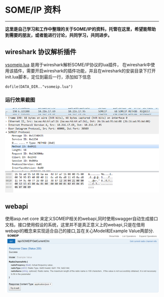 # SOME/IP 资料
---
**这里是自己学习和工作中整理的关于SOME/IP的资料，托管在这里，希望能帮助到需要的朋友，或者能进行讨论，共同学习，共同进步。**

## wireshark 协议解析插件
[vsomeip.lua](./src/vsomeip.lua)
是用于wireshark解析SOME/IP协议的lua插件，
在wireshark中使用该插件，需要开启wireshark的插件功能，并且在wireshark的安装目录下打开init.lua脚本，定位到最后一行，添加如下信息
```
dofile(DATA_DIR.."vsomeip.lua")
```

### 运行效果截图
 ![运行效果截图](./img/demo1.PNG)


 ## webapi
使用asp.net core 来定义SOMEIP相关的webapi,同时使用swagger自动生成接口文档，接口使用假设的系统，这里并不是真正意义上的webapi,只是在借用webapi的概念来实现适合自己的接口,旨在关心Model和Example Value两部分.
![运行效果截图](./img/webapi_swagger.PNG)

